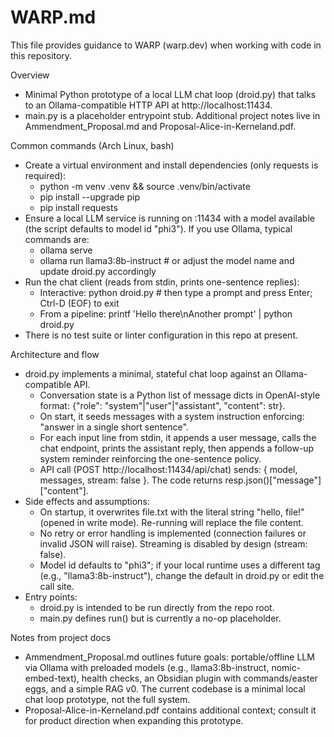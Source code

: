 # WARP.md

This file provides guidance to WARP (warp.dev) when working with code in this repository.

Overview
- Minimal Python prototype of a local LLM chat loop (droid.py) that talks to an Ollama-compatible HTTP API at http://localhost:11434.
- main.py is a placeholder entrypoint stub. Additional project notes live in Ammendment_Proposal.md and Proposal-Alice-in-Kerneland.pdf.

Common commands (Arch Linux, bash)
- Create a virtual environment and install dependencies (only requests is required):
  - python -m venv .venv && source .venv/bin/activate
  - pip install --upgrade pip
  - pip install requests
- Ensure a local LLM service is running on :11434 with a model available (the script defaults to model id "phi3"). If you use Ollama, typical commands are:
  - ollama serve
  - ollama run llama3:8b-instruct  # or adjust the model name and update droid.py accordingly
- Run the chat client (reads from stdin, prints one-sentence replies):
  - Interactive: python droid.py  # then type a prompt and press Enter; Ctrl-D (EOF) to exit
  - From a pipeline: printf 'Hello there\nAnother prompt' | python droid.py
- There is no test suite or linter configuration in this repo at present.

Architecture and flow
- droid.py implements a minimal, stateful chat loop against an Ollama-compatible API.
  - Conversation state is a Python list of message dicts in OpenAI-style format: {"role": "system"|"user"|"assistant", "content": str}.
  - On start, it seeds messages with a system instruction enforcing: "answer in a single short sentence".
  - For each input line from stdin, it appends a user message, calls the chat endpoint, prints the assistant reply, then appends a follow-up system reminder reinforcing the one-sentence policy.
  - API call (POST http://localhost:11434/api/chat) sends: { model, messages, stream: false }. The code returns resp.json()["message"]["content"].
- Side effects and assumptions:
  - On startup, it overwrites file.txt with the literal string "hello, file!" (opened in write mode). Re-running will replace the file content.
  - No retry or error handling is implemented (connection failures or invalid JSON will raise). Streaming is disabled by design (stream: false).
  - Model id defaults to "phi3"; if your local runtime uses a different tag (e.g., "llama3:8b-instruct"), change the default in droid.py or edit the call site.
- Entry points:
  - droid.py is intended to be run directly from the repo root.
  - main.py defines run() but is currently a no-op placeholder.

Notes from project docs
- Ammendment_Proposal.md outlines future goals: portable/offline LLM via Ollama with preloaded models (e.g., llama3:8b-instruct, nomic-embed-text), health checks, an Obsidian plugin with commands/easter eggs, and a simple RAG v0. The current codebase is a minimal local chat loop prototype, not the full system.
- Proposal-Alice-in-Kerneland.pdf contains additional context; consult it for product direction when expanding this prototype.